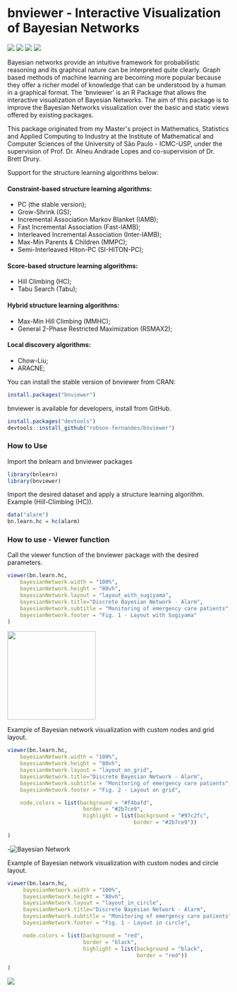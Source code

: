 # bnviewer - Interactive Visualization of Bayesian Networks

<p><a href="https://CRAN.R-project.org/package=bnviewer" rel="nofollow"><img src="https://www.r-pkg.org/badges/version/bnviewer"></a>
<a href="https://CRAN.R-project.org/package=bnviewer" rel="nofollow"><img src="https://cranlogs.r-pkg.org/badges/grand-total/bnviewer"></a>
<a href="https://CRAN.R-project.org/package=bnviewer" rel="nofollow"><img src="https://cranlogs.r-pkg.org/badges/bnviewer"></a>
<a href="https://github.com/robson-fernandes/bnviewer/blob/master/LICENSE"><img src="https://img.shields.io/github/license/mashape/apistatus.svg?maxAge=2592000"></a>
</p>

Bayesian networks provide an intuitive framework for probabilistic reasoning 
and its graphical nature can be interpreted quite clearly. Graph based methods 
of machine learning are becoming more popular because they offer a richer model 
of knowledge that can be understood by a human in a graphical format. The 'bnviewer' 
is an R Package that allows the interactive visualization of Bayesian Networks. 
The aim of this package is to improve the Bayesian Networks visualization over 
the basic and static views offered by existing packages.

This package originated from my Master's project in Mathematics, Statistics and Applied Computing to Industry at the Institute of Mathematical and Computer Sciences of the University of São Paulo - ICMC-USP, under the supervision of Prof. Dr. Alneu Andrade Lopes and co-supervision of Dr. Brett Drury.

Support for the structure learning algorithms below:

#### Constraint-based structure learning algorithms:
- PC (the stable version);
- Grow-Shrink (GS);
- Incremental Association Markov Blanket (IAMB);
- Fast Incremental Association (Fast-IAMB);
- Interleaved Incremental Association (Inter-IAMB);
- Max-Min Parents & Children (MMPC);
- Semi-Interleaved Hiton-PC (SI-HITON-PC);

#### Score-based structure learning algorithms:
- Hill Climbing (HC);
- Tabu Search (Tabu);

#### Hybrid structure learning algorithms:
- Max-Min Hill Climbing (MMHC);
- General 2-Phase Restricted Maximization (RSMAX2);

#### Local discovery algorithms:
- Chow-Liu;
- ARACNE;


You can install the stable version of bnviewer from CRAN:
				  
```r
install.packages("bnviewer")
```				  

			  
bnviewer is available for developers, install from GitHub.
				
```r
install.packages("devtools")
devtools::install_github("robson-fernandes/bnviewer")
```	
### How to Use

Import the bnlearn and bnviewer packages
```r
library(bnlearn)
library(bnviewer)
```	

Import the desired dataset and apply a structure learning algorithm. Example (Hill-Climbing (HC)).
```r
data("alarm")
bn.learn.hc = hc(alarm)
```	

### How to use - Viewer function

Call the viewer function of the bnviewer package with the desired parameters.

```r
viewer(bn.learn.hc,
	bayesianNetwork.width = "100%",
	bayesianNetwork.height = "80vh",
	bayesianNetwork.layout = "layout_with_sugiyama",
	bayesianNetwork.title="Discrete Bayesian Network - Alarm",
	bayesianNetwork.subtitle = "Monitoring of emergency care patients",
	bayesianNetwork.footer = "Fig. 1 - Layout with Sugiyama"
)
```
<img src="https://miro.medium.com/max/875/0*tbmDZ36wt_8_gFVe?raw=true" width="200px">

Example of Bayesian network visualization with custom nodes and grid layout.
```r
viewer(bn.learn.hc,
	bayesianNetwork.width = "100%",
	bayesianNetwork.height = "80vh",
	bayesianNetwork.layout = "layout_on_grid",
	bayesianNetwork.title="Discrete Bayesian Network - Alarm",
	bayesianNetwork.subtitle = "Monitoring of emergency care patients",
	bayesianNetwork.footer = "Fig. 2 - Layout on grid",

	node.colors = list(background = "#f4bafd",
						border = "#2b7ce9",
						highlight = list(background = "#97c2fc",
										border = "#2b7ce9"))
	
)
```
-![Bayesian Network](https://miro.medium.com/max/875/0*9qPr-9cUHoYnMYxs?raw=true)

Example of Bayesian network visualization with custom nodes and circle layout.
```r
viewer(bn.learn.hc,
     bayesianNetwork.width = "100%",
     bayesianNetwork.height = "80vh",
     bayesianNetwork.layout = "layout_in_circle",
     bayesianNetwork.title="Discrete Bayesian Network - Alarm",
     bayesianNetwork.subtitle = "Monitoring of emergency care patients",
     bayesianNetwork.footer = "Fig. 1 - Layout in circle",

     node.colors = list(background = "red",
                        border = "black",
                        highlight = list(background = "black",
                                         border = "red"))

)
```

<img src="https://miro.medium.com/max/875/0*9pqisjJbu8ASt2wy?raw=true">
